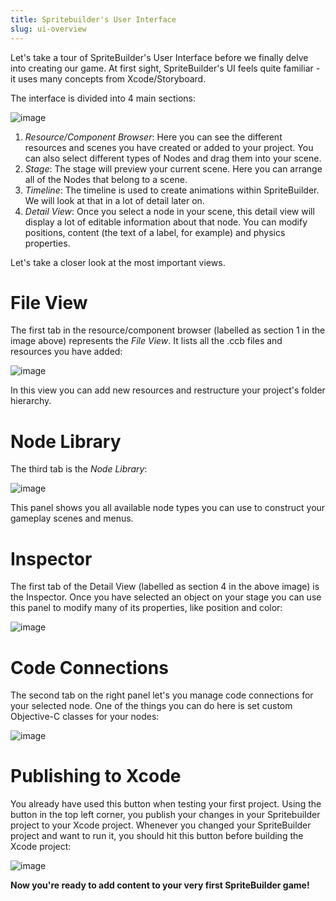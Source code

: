```yaml
---
title: Spritebuilder's User Interface
slug: ui-overview
---
```


Let's take a tour of SpriteBuilder's User Interface before we finally
delve into creating our game. At first sight, SpriteBuilder's UI feels
quite familiar - it uses many concepts from Xcode/Storyboard.

The interface is divided into 4 main sections:

![image](https://s3.amazonaws.com/mgwu-misc/Spritebuilder+Tutorial/SBUI.png)

1.  *Resource/Component Browser*: Here you can see the different
    resources and scenes you have created or added to your project. You
    can also select different types of Nodes and drag them into your
    scene.
2.  *Stage*: The stage will preview your current scene. Here you can
    arrange all of the Nodes that belong to a scene.
3.  *Timeline*: The timeline is used to create animations within
    SpriteBuilder. We will look at that in a lot of detail later on.
4.  *Detail View*: Once you select a node in your scene, this detail
    view will display a lot of editable information about that node. You
    can modify positions, content (the text of a label, for example) and
    physics properties.

Let's take a closer look at the most important views.

File View
=========

The first tab in the resource/component browser (labelled as section 1
in the image above) represents the *File View*. It lists all the .ccb
files and resources you have added:

![image](https://s3.amazonaws.com/mgwu-misc/Spritebuilder+Tutorial/Spritebuilder_FileView.png)

In this view you can add new resources and restructure your project's
folder hierarchy.

Node Library
============

The third tab is the *Node Library*:

![image](https://s3.amazonaws.com/mgwu-misc/Spritebuilder+Tutorial/Spritebuilder_NodeView.png)

This panel shows you all available node types you can use to construct
your gameplay scenes and menus.

Inspector
=========

The first tab of the Detail View (labelled as section 4 in the above
image) is the Inspector. Once you have selected an object on your stage
you can use this panel to modify many of its properties, like position
and color:

![image](https://s3.amazonaws.com/mgwu-misc/Spritebuilder+Tutorial/Spritebuilder_Inspector.png)

Code Connections
================

The second tab on the right panel let's you manage code connections for
your selected node. One of the things you can do here is set custom
Objective-C classes for your nodes:

![image](https://s3.amazonaws.com/mgwu-misc/Spritebuilder+Tutorial/Spritebuilder_CodeConnections.png)

Publishing to Xcode
===================

You already have used this button when testing your first project. Using
the button in the top left corner, you publish your changes in your
Spritebuilder project to your Xcode project. Whenever you changed your
SpriteBuilder project and want to run it, you should hit this button
before building the Xcode project:

![image](https://s3.amazonaws.com/mgwu-misc/Spritebuilder+Tutorial/Spritebuilder_Publish.png)

**Now you're ready to add content to your very first SpriteBuilder
game!**
